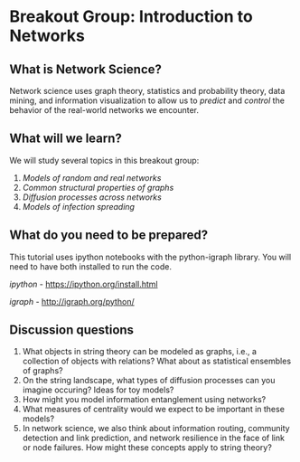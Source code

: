 # Breakout Group: Introduction to Networks

## What is Network Science?
Network science uses graph theory, statistics and probability theory, data mining, and information visualization to allow us to *predict* and *control* the behavior of the real-world networks we encounter.

## What will we learn?
We will study several topics in this breakout group:
1. *Models of random and real networks*
2. *Common structural properties of graphs*
3. *Diffusion processes across networks*
4. *Models of infection spreading*

## What do you need to be prepared?
This tutorial uses ipython notebooks with the python-igraph library. You will need to have both installed to run the code.

*ipython* - https://ipython.org/install.html

*igraph* - http://igraph.org/python/

## Discussion questions
1. What objects in string theory can be modeled as graphs, i.e., a collection of objects with relations? What about as statistical ensembles of graphs?
2. On the string landscape, what types of diffusion processes can you imagine occuring? Ideas for toy models?
3. How might you model information entanglement using networks?
4. What measures of centrality would we expect to be important in these models?
5. In network science, we also think about information routing, community detection and link prediction, and network resilience in the face of link or node failures. How might these concepts apply to string theory?
